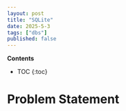 ```yaml
---
layout: post
title: "SQLite"
date: 2025-5-3
tags: ["dbs"]
published: false
---
```


**Contents**
* TOC
{:toc}

# Problem Statement